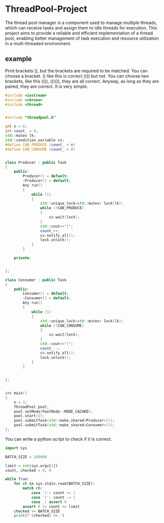 # ThreadPool-Project
The thread pool manager is a component used to manage multiple threads, which can receive tasks and assign them to idle threads for execution. This project aims to provide a reliable and efficient implementation of a thread pool, enabling better management of task execution and resource utilization in a multi-threaded environment.

## example

Print brackets (), but the brackets are required to be matched. You can choose a bracket. () like this is correct (()) but not. You can choose two brackets, like this (()), (()()), they are all correct. Anyway, as long as they are paired, they are correct. It is very simple.

```cpp
#include <iostream>
#include <chrono>
#include <thread>


#include "threadpool.h"

int n = 0; 
int count_ = 0;
std::mutex lk;
std::condition_variable cv;
#define CAN_PRODUCE (count_ < n)
#define CAN_CONSUME (count_ > 0)


class Producer : public Task
{
    public:
        Producer() = default;
        ~Producer() = default;
        Any run()
        {
            while (1)
            {
                std::unique_lock<std::mutex> lock(lk);
                while (!CAN_PRODUCE)
                {
                    cv.wait(lock);
                }
                std::cout<<"(";
                count_++;
                cv.notify_all();
                lock.unlock();
            }
        }

    private:


};

class Consumer : public Task
{
    public:
        Consumer() = default;
        ~Consumer() = default;
        Any run()
        {
            while (1)
            {
                std::unique_lock<std::mutex> lock(lk);
                while (!CAN_CONSUME)
                {
                    cv.wait(lock);
                }
                std::cout<<")";
                count_--;
                cv.notify_all();
                lock.unlock();
            }
        }

    
};


int main()
{
    n = 3;
    ThreadPool pool;
    pool.setMode(PoolMode::MODE_CACHED);
    pool.start(2);
    pool.submitTask(std::make_shared<Producer>());
    pool.submitTask(std::make_shared<Consumer>());
};
```
You can write a python script to check if it is correct.

```python
import sys

BATCH_SIZE = 100000

limit = int(sys.argv[1])
count, checked = 0, 0

while True:
    for ch in sys.stdin.read(BATCH_SIZE):
        match ch:
            case '(': count += 1
            case ')': count -= 1
            case _: assert 0
        assert 0 <= count <= limit
    checked += BATCH_SIZE
    print(f'{checked} Ok.')
```
